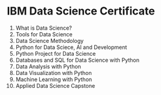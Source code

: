 # IBM Data Science Certificate

1. What is Data Science?
2. Tools for Data Science
3. Data Science Methodology
4. Python for Data Sciece, AI and Development
5. Python Project for Data Science
6. Databases and SQL for Data Science with Python
7. Data Analysis with Python
8. Data Visualization with Python
9. Machine Learning with Python
10. Applied Data Science Capstone